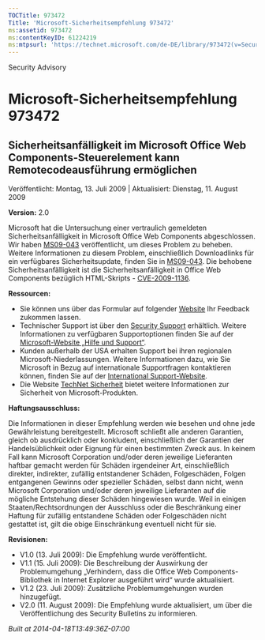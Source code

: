 ```yaml
---
TOCTitle: 973472
Title: 'Microsoft-Sicherheitsempfehlung 973472'
ms:assetid: 973472
ms:contentKeyID: 61224219
ms:mtpsurl: 'https://technet.microsoft.com/de-DE/library/973472(v=Security.10)'
---
```


Security Advisory

Microsoft-Sicherheitsempfehlung 973472
======================================

Sicherheitsanfälligkeit im Microsoft Office Web Components-Steuerelement kann Remotecodeausführung ermöglichen
--------------------------------------------------------------------------------------------------------------

Veröffentlicht: Montag, 13. Juli 2009 | Aktualisiert: Dienstag, 11. August 2009

**Version:** 2.0

Microsoft hat die Untersuchung einer vertraulich gemeldeten Sicherheitsanfälligkeit in Microsoft Office Web Components abgeschlossen. Wir haben [MS09-043](http://www.microsoft.com/germany/technet/sicherheit/bulletins/ms09-043.mspx) veröffentlicht, um dieses Problem zu beheben. Weitere Informationen zu diesem Problem, einschließlich Downloadlinks für ein verfügbares Sicherheitsupdate, finden Sie in [MS09-043](http://www.microsoft.com/germany/technet/sicherheit/bulletins/ms09-043.mspx). Die behobene Sicherheitsanfälligkeit ist die Sicherheitsanfälligkeit in Office Web Components bezüglich HTML-Skripts - [CVE-2009-1136](http://www.cve.mitre.org/cgi-bin/cvename.cgi?name=cve-2006-1136).

**Ressourcen:**

-   Sie können uns über das Formular auf folgender [Website](https://support.microsoft.com/common/survey.aspx?scid=sw;en;1257&amp;showpage=1&amp;ws=technet&amp;sd=tech) Ihr Feedback zukommen lassen.
-   Technischer Support ist über den [Security Support](http://go.microsoft.com/fwlink/?linkid=21131) erhältlich. Weitere Informationen zu verfügbaren Supportoptionen finden Sie auf der [Microsoft-Website „Hilfe und Support“](http://support.microsoft.com/).
-   Kunden außerhalb der USA erhalten Support bei ihren regionalen Microsoft-Niederlassungen. Weitere Informationen dazu, wie Sie Microsoft in Bezug auf internationale Supportfragen kontaktieren können, finden Sie auf der [International Support-Website](http://go.microsoft.com/fwlink/?linkid=21155).
-   Die Website [TechNet Sicherheit](http://www.microsoft.com/germany/technet/sicherheit/default.mspx) bietet weitere Informationen zur Sicherheit von Microsoft-Produkten.

**Haftungsausschluss:**

Die Informationen in dieser Empfehlung werden wie besehen und ohne jede Gewährleistung bereitgestellt. Microsoft schließt alle anderen Garantien, gleich ob ausdrücklich oder konkludent, einschließlich der Garantien der Handelsüblichkeit oder Eignung für einen bestimmten Zweck aus. In keinem Fall kann Microsoft Corporation und/oder deren jeweilige Lieferanten haftbar gemacht werden für Schäden irgendeiner Art, einschließlich direkter, indirekter, zufällig entstandener Schäden, Folgeschäden, Folgen entgangenen Gewinns oder spezieller Schäden, selbst dann nicht, wenn Microsoft Corporation und/oder deren jeweilige Lieferanten auf die mögliche Entstehung dieser Schäden hingewiesen wurde. Weil in einigen Staaten/Rechtsordnungen der Ausschluss oder die Beschränkung einer Haftung für zufällig entstandene Schäden oder Folgeschäden nicht gestattet ist, gilt die obige Einschränkung eventuell nicht für sie.

**Revisionen:**

-   V1.0 (13. Juli 2009): Die Empfehlung wurde veröffentlicht.
-   V1.1 (15. Juli 2009): Die Beschreibung der Auswirkung der Problemumgehung „Verhindern, dass die Office Web Components-Bibliothek in Internet Explorer ausgeführt wird“ wurde aktualisiert.
-   V1.2 (23. Juli 2009): Zusätzliche Problemumgehungen wurden hinzugefügt.
-   V2.0 (11. August 2009): Die Empfehlung wurde aktualisiert, um über die Veröffentlichung des Security Bulletins zu informieren.

*Built at 2014-04-18T13:49:36Z-07:00*
